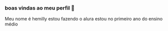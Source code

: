 ### boas vindas ao meu perfil 🩷
Meu nome é hemilly 
estou fazendo o alura
estou no primeiro ano do ensino médio
